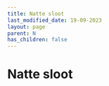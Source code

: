 ```yaml
---
title: Natte sloot
last_modified_date: 19-09-2023
layout: page
parent: N
has_children: false
---
```


Natte sloot
===========

